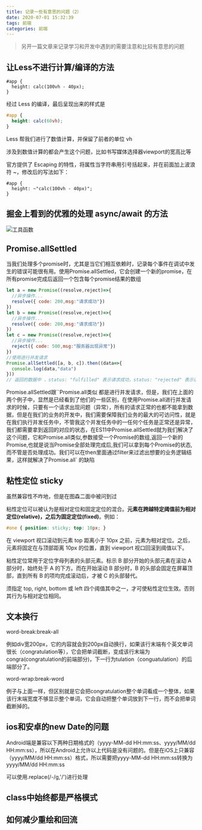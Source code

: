```yaml
---
title: 记录一些有意思的问题（2）
date: 2020-07-01 15:32:39
tags: 前端
categories: 前端
---
```


> 另开一篇文章来记录学习和开发中遇到的需要注意和比较有意思的问题

## 让Less不进行计算/编译的方法

```less
#app {
  height: calc(100vh - 40px);
}
```

经过 Less 的编译，最后呈现出来的样式是

```css
#app {
  height: calc(60vh);
}
```

Less 帮我们进行了数值计算，并保留了前者的单位 vh

涉及到数值计算的都会产生这个问题，比如书写媒体选择器viewport的宽高比等

官方提供了 Escaping 的特性，将属性当字符串用引号括起来，并在前面加上波浪符 ~，修改后的写法如下：

```less
#app {
  height: ~"calc(100vh - 40px)";
}
```

## 掘金上看到的优雅的处理 async/await 的方法

![工具函数](http://blog.panxiandiao.com/20200722100445.png)

## Promise.allSettled

当我们处理多个promise时，尤其是当它们相互依赖时，记录每个事件在调试中发生的错误可能很有用。使用Promise.allSettled，它会创建一个新的promise，在所有promise完成后返回一个包含每个promise结果的数组

```js
let a = new Promise((resolve,reject)=>{
  //异步操作...
  resolve({ code: 200,msg:"请求成功"})
})
let b = new Promise((resolve,reject)=>{
  //异步操作...
  resolve({ code: 200,msg:"请求成功"})
})
let c = new Promise((resolve,reject)=>{
  //异步操作...
  reject({ code: 500,msg:"服务器出现异常"})
})
//使用进行并发请求
Promise.allSettled([a, b, c]).then((data=>{
  console.log(data,"data")
}))
// 返回的数据中 ，status: "fulfilled" 表示请求成功，status: "rejected" 表示请求失败
```

Promise.allSettled跟``Promise.all类似 都是进行并发请求，但是，我们在上面的两个例子中，显然是已经看到了他们的一些区别，在使用Promise.all进行并发请求的时候，只要有一个请求出现问题（异常），所有的请求正常的也都不能拿到数据，但是在我们的业务的开发中，我们需要保障我们业务的最大的可访问性，就是在我们执行并发任务中，不管我这个并发任务中的一任何个任务是正常还是异常，我们都需要拿到返回的对应的状态，在ES11中Promise.allSettled就为我们解决了这个问题，它和Promise.all类似,参数接受一个Promise的数组,返回一个新的Promise,也就是说当Promise全部处理完成后,我们可以拿到每个Promise的状态, 而不管是否处理成功。我们可以在then里面通过filter来过滤出想要的业务逻辑结果，这样就解决了Promise.all` 的缺陷

## 粘性定位 sticky

虽然兼容性不咋地，但是在图森二面中被问到过

粘性定位可以被认为是相对定位和固定定位的混合。**元素在跨越特定阈值前为相对定位(relative)，之后为固定定位(fixed)**。例如：

```css
#one { position: sticky; top: 10px; }
```

在 viewport 视口滚动到元素 top 距离小于 10px 之前，元素为相对定位。之后，元素将固定在与顶部距离 10px 的位置，直到 viewport 视口回滚到阈值以下。

粘性定位常用于定位字母列表的头部元素。标示 B 部分开始的头部元素在滚动 A 部分时，始终处于 A 的下方。而在开始滚动 B 部分时，B 的头部会固定在屏幕顶部，直到所有 B 的项均完成滚动后，才被 C 的头部替代。

须指定 top, right, bottom 或 left 四个阈值其中之一，才可使粘性定位生效。否则其行为与相对定位相同。

## 文本换行

word-break:break-all

例如div宽200px，它的内容就会到200px自动换行，如果该行末端有个英文单词很长（congratulation等），它会把单词截断，变成该行末端为congra(congratulation的前端部分)，下一行为tulation（conguatulation）的后端部分了。

word-wrap:break-word

例子与上面一样，但区别就是它会把congratulation整个单词看成一个整体，如果该行末端宽度不够显示整个单词，它会自动把整个单词放到下一行，而不会把单词截断掉的。

## ios和安卓的new Date的问题

Android端是兼容以下两种日期格式的（yyyy-MM-dd HH:mm:ss、yyyy/MM/dd HH:mm:ss），所以在Android上允许以上代码是没有问题的。但是在iOS上只兼容（yyyy/MM/dd HH:mm:ss）格式，所以需要把yyyy-MM-dd HH:mm:ss转换为yyyy/MM/dd HH:mm:ss

可以使用.replace(/\-/g,'/')进行处理

## class中始终都是严格模式

## 如何减少重绘和回流

